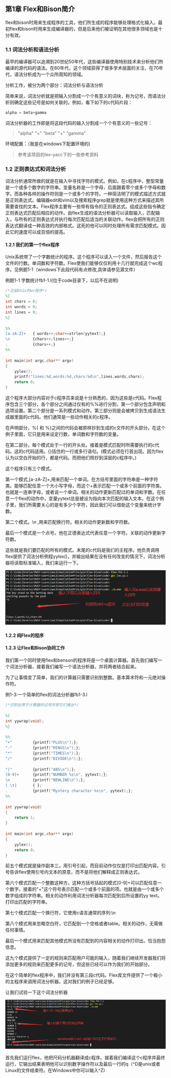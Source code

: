 ## 第1章 Flex和Bison简介

flex和bison时用来生成程序的工具，他们所生成的程序能够处理格式化输入。最初flex和bison时用来生成编译器的，但是后来他们被证明在其他很多领域也是十分有效。

### 1.1 词法分析和语法分析

最早的编译器可以追溯到20世纪50年代，这些编译器使用特别技术来分析他们所编译的源代码的语法。在60年代，这个领域获得了很多学术层面的关注，在70年代，语法分析成为一个众所周知的领域。

分析工作，被分为两个部分：词法分析与语法分析

简单来说，词法分析就是把输入分割成一个个有意义的词块，称为记号，而语法分析则确定这些记号是如何关联的。例如，看下如下的c代码片段：

```c
alpha = beta+gamma
```

词法分析器的工作即是将这段代码的输入分割成一个个有意义的一些记号：

>"alpha"  "="  "beta"  "+" "gamma"

环境配置：（我是在windows下配置环境的)

>参考该项目的lex-yacc下的一些参考资料

### 1.2 正则表达式和词法分析

词法分析通常所做的就是在输入中寻找字符的模式。例如，在c程序中，整型常量是一个或多个数字的字符串。变量名称是一个字母，后面跟着零个或多个字母和数字。而各种各样的操作符则是一个或多个的字符。一种简洁明了的模式描述方式就是正则表达式。编辑器edit和vim以及搜索程序grep就是使用这种方式来描述其所需要查找的文本。Flex程序主要有一些带有指令的正则表达式。组成这些指令确定正则表达式匹配后相应的动作。由flex生成的语法分析器可以读取输入，匹配输入，与所有的正则表达式并执行每次匹配后适当的关联动作。flex会把所有的正则表达式翻译成一种高效的内部格式。这死的他可以同时处理所有需求匹配模式。因此它的速度可以成百倍的提高。

#### 1.2.1 我们的第一个flex程序

Unix系统带了一个字数统计的程序。这个程序可以读入一个文件，然后报告这个文件的行数。单词数和字符数。Flex使我们能够仅仅利用十几行就完成这个wc程序。见例题1-1（windows下此段代码有点修改,具体请参见源文件）

例题1-1 字数统计fb1-1.l(位于code目录下，以后不在说明)

```flex
/*正如Unix的wc程序*/
%{
int chars = 0;
int words = 0;
int lines = 0;
%}

%%
[a-zA-Z]+ 	{ words++;char+=strlen(yytext);}
\n			{chars++;lines++;}
.			{chars++;}
%%

int main(int argc,char** argv)
{
	yylex();
	printf("lines:%d,words:%d,chars:%d\n",lines,words,chars);
	return 0;
}
```

这个程序大部分内容对于c程序员来说是十分熟悉的，因为这些是c代码。Flex程序包含三个部分，各个部分之间通过仅有的%%进行分割，第一个部分包含声明和选项设置。第二个部分是一系列模式和动作。第三部分则是会被拷贝到生成语法生成器里面的c代码。他们通常是一些动作相关的c程序。

在声明部分，%{ 和 %}之间的代码会被原样抄到生成的c文件的开头部分。在这个例子里面，它只是用来设定行数，单词数和字符数的变量。

在第二部分。每个模式处于一行的开头处。接着是模式匹配时所需要执行的c代码。这的c代码适用。{}括住的一行或多行语句。(模式必须在行首出现。因为flex认为以空白开始的行，都是代码。而把他们照抄到深层的c程序中。)

这个程序只有三个模式。

第一个模式,[a-zA-Z]+,用来匹配一个单词。在方括号里面的字符串是一种字符类。能够匹配任意一个大小写字母，而这个+表示匹配一个或多个前面的字符类。也就是一连串字母，或者说一个单词。相关的动作更新匹配过的单词和字数。在任意一个flex的动作中，变量yytext总是被设为指向本次匹配的输入文本。在这个例子里，我们所需要关心的是有多少个字符，因此我们可以借助这个变量来统计字数。

第二个模式。\n ,用来匹配换行符。相关的动作更新数和字符数。

最后一个模式是一个点号。他在正德表达式代表任意一个字符。关联的动作更新字符数。

这些就是我们要匹配的所有的模式。末尾的c代码是我们的主程序。他负责调用flex提供了词法分析例程yylex()，并输出结果在没有任何改变的情况下，词法分析器将读取标准输入，我们来运行一下。

![image-20220702154452236](./img/image-20220702154452236.png)

#### 1.2.2 纯Flex的程序

#### 1.2.3 让Flex和Bison协同工作

我们第一个同时使用flex和benson的程序将是一个桌面计算器。首先我们编写一个词法分析器，接着我们编写一个语法分析器，并将两者结合起来。

为了让事情变了简单，我们的计算器只需要识别到整数。基本算术符和一元绝对操作符。

例1-3:一个简单的flex的词法分析器fb1-3.l

```flex
/*识别出用于计算器的记号并把它们输出*/

%{
int yywrap(void);
%}

%%
"+"			{printf("PLUS\n");};
"-" 		{printf("MINUS\n");};
"*" 		{printf("TIMES\n");};
"/" 		{printf("DIVIDE\n");};

"|" 		{printf("ABS\n");};
[0-9]+ 		{printf("NUMBER %s\n", yytext);};
\n 			{printf("NEWLINE\n");};
[ \t] 		{ };
.			{printf("Mystery character %s\n", yytext);};
%%

int yywrap(void)
{
    return 1;
}

int main(int argc,char** argv)
{
	yylex();
	return 0;
}

```

前五个模式就是操作副本三。用引号引起，而目前动作仅仅是打印出匹配内容。引号告诉flex使用引号内文本的原意，而不是将他们解释成正则表达式。

第六个模式匹配一个整数这种方，这种方括号括起的模式[0-9]+可以匹配任意一个数字。接着的"+"这个符号表示匹配一个或多个前面的项。也就是由一个或多个数字组成的字符串。相关的动作利用词法分析器每次匹配到后所设置的yy text。打印出匹配的字符串。

第七个模式匹配一个换行符，它使用c语言通常的序列:\n

第八个模式用来忽略空白符，它匹配到一个空格或者table。相关的动作，无需做任何事情。

最后一个模式用来匹配其他模式所没有匹配到的内容相关的动作打印出。恰当抱怨信息。

这九个模式提供了一定的规则来匹配用户可能的输入，随着我们继续开发器我们将添加更多的规则来匹配更多的记号，但这些已经可以作为我们的开始部分。

在这个简单的flex程序中，我们并没有第三段c代码。Flex库文件提供了一个极小的主程序来调用词法分析器。这对我们的例子已经足够。

让我们试验一下这个词法分析器

![image-20220702161451820](./img/image-20220702161451820.png)

首先我们运行flex，他把尺码分机器翻译成c程序。接着我们编译这个c程序并最终运行，它输出结果表明他可以识别数字操作符以及最后一行的q（^D是unix或者Linux的文件结束符。在Windows中你可以输入^Z)






